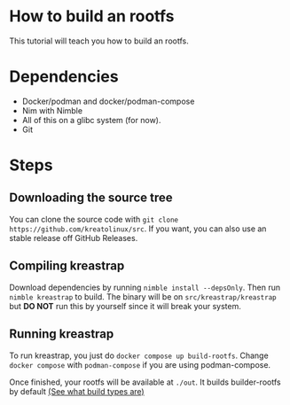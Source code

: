 # How to build an rootfs
This tutorial will teach you how to build an rootfs.

# Dependencies
* Docker/podman and docker/podman-compose
* Nim with Nimble
* All of this on a glibc system (for now).
* Git

# Steps

## Downloading the source tree
You can clone the source code with `git clone https://github.com/kreatolinux/src`.
If you want, you can also use an stable release off GitHub Releases.

## Compiling kreastrap
Download dependencies by running `nimble install --depsOnly`.
Then run `nimble kreastrap` to build. The binary will be on `src/kreastrap/kreastrap` but **DO NOT** run this by yourself since it will break your system.


## Running kreastrap
To run kreastrap, you just do `docker compose up build-rootfs`. Change `docker compose` with `podman-compose` if you are using podman-compose.

Once finished, your rootfs will be available at `./out`. It builds builder-rootfs by default [(See what build types are)](../installation.md#choosing-the-right-tarball)
